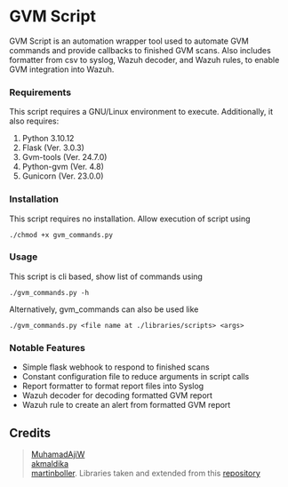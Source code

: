 # GVM Script
GVM Script is an automation wrapper tool used to automate GVM commands and provide callbacks to finished GVM scans. Also includes formatter from csv to syslog, Wazuh decoder, and Wazuh rules, to enable GVM integration into Wazuh.

### Requirements
This script requires a GNU/Linux environment to execute. Additionally, it also requires:
1. Python 3.10.12
2. Flask (Ver. 3.0.3)
3. Gvm-tools (Ver. 24.7.0)
4. Python-gvm (Ver. 4.8)
5. Gunicorn (Ver. 23.0.0)

### Installation
This script requires no installation. Allow execution of script using
```
./chmod +x gvm_commands.py
```

### Usage
This script is cli based, show list of commands using
```
./gvm_commands.py -h
```

Alternatively, gvm_commands can also be used like
```
./gvm_commands.py <file name at ./libraries/scripts> <args>
```

### Notable Features
- Simple flask webhook to respond to finished scans
- Constant configuration file to reduce arguments in script calls
- Report formatter to format report files into Syslog
- Wazuh decoder for decoding formatted GVM report
- Wazuh rule to create an alert from formatted GVM report

## Credits
> [MuhamadAjiW](https://github.com/MuhamadAjiW) <br/>
> [akmaldika](https://github.com/akmaldika) <br/>
> [martinboller](https://github.com/martinboller). Libraries taken and extended from this [repository](https://github.com/martinboller/greenbone-gmp-scripts)